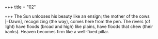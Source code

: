 +++
title = "02"

+++
The Sun unlooses his beauty like an ensign; the mother of the cows  [=Dawn], recognizing (the way), comes here from the pen.
The rivers (of light) have floods (broad and high) like plains, have  floods that chew (their banks). Heaven becomes firm like a
well-fixed pillar.